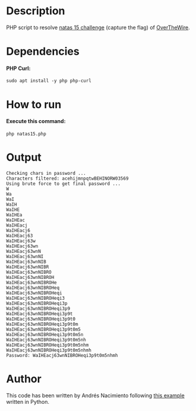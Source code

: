 # Description

PHP script to resolve [natas 15 challenge](http://overthewire.org/wargames/natas/natas15.html) (capture the flag) of [OverTheWire](http://overthewire.org/wargames/natas/).

# Dependencies

#### PHP Curl:
`sudo apt install -y php php-curl`

# How to run

#### Execute this command:
`php natas15.php`

# Output

```
Checking chars in password ...
Characters filtered: acehijmnpqtwBEHINORW03569
Using brute force to get final password ...
W
Wa
WaI
WaIH
WaIHE
WaIHEa
WaIHEac
WaIHEacj
WaIHEacj6
WaIHEacj63
WaIHEacj63w
WaIHEacj63wn
WaIHEacj63wnN
WaIHEacj63wnNI
WaIHEacj63wnNIB
WaIHEacj63wnNIBR
WaIHEacj63wnNIBRO
WaIHEacj63wnNIBROH
WaIHEacj63wnNIBROHe
WaIHEacj63wnNIBROHeq
WaIHEacj63wnNIBROHeqi
WaIHEacj63wnNIBROHeqi3
WaIHEacj63wnNIBROHeqi3p
WaIHEacj63wnNIBROHeqi3p9
WaIHEacj63wnNIBROHeqi3p9t
WaIHEacj63wnNIBROHeqi3p9t0
WaIHEacj63wnNIBROHeqi3p9t0m
WaIHEacj63wnNIBROHeqi3p9t0m5
WaIHEacj63wnNIBROHeqi3p9t0m5n
WaIHEacj63wnNIBROHeqi3p9t0m5nh
WaIHEacj63wnNIBROHeqi3p9t0m5nhm
WaIHEacj63wnNIBROHeqi3p9t0m5nhmh
Password: WaIHEacj63wnNIBROHeqi3p9t0m5nhmh
```

# Author

This code has been written by Andrés Nacimiento following [this example](https://www.abatchy.com/2016/11/natas-level-14-and-15) written in Python. 



